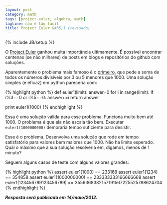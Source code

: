 ```yaml
---
layout: post
category: math
tags: [project-euler, algebra, math]
tagline: não é tão fácil
title: Project Euler &#35;1 (revisado)
---
```

{% include JB/setup %}

O [Project Euler](http://projecteuler.net/) ganhou muita importância ultimamente.
É possível encontrar centenas (se não milhares) de posts em blogs e repositórios
do github com soluções.

Aparentemente o problema mais famoso é o [primeiro](http://projecteuler.net/problem=1), 
que pede a soma de todos os números divisíveis por 3 ou 5 menores que 1000. Uma 
solução simples (e eficaz) em python pareceria com:

{% highlight python %}
def euler1(limit):
    answer=0
    for i in range(limit):
        if i%3==0 or i%5==0:
            answer+=i
    return answer

print euler1(1000)
{% endhighlight %}

Essa é uma solução válida para esse problema. Funciona muito bem até 1000. O 
problema é que ela não escala tão bem. Executar ```euler1(1000000000)``` 
demoraria tempo suficiente para desistir. 

Esse é o problema. Desenvolva uma solução que rode em tempo satisfatório para 
valores bem maiores que 1000. Não há limite esperado. Qual o máximo que a sua
solução resolveria em, digamos, menos de 1 minuto?

Seguem alguns casos de teste com alguns valores grandes:

{% highlight python %}
assert euler1(1000) == 233168
assert euler1(1234) == 354858
assert euler1(1000000000) == 233333333166666668
assert euler1(123456789123456789) == 3556368382157191567225525788624704
{% endhighlight %}

_**Resposta será publicada em 14/maio/2012.**_

